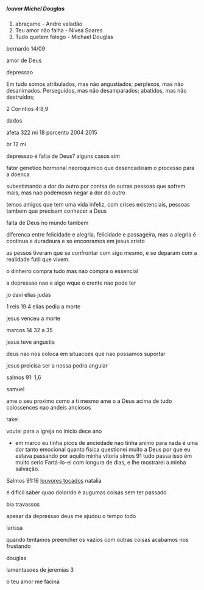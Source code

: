 ##### louvor Michel Douglas

1. abraçame - Andre valadão
1. Teu amor não falha - Nívea Soares
1. Tudo quetem folego - Michael Douglas


bernardo  14/09

amor de Deus

depressao

Em tudo somos atribulados, mas não angustiados; perplexos, mas não desanimados.
Perseguidos, mas não desamparados; abatidos, mas não destruídos;

2 Coríntios 4:8,9

dados

afeta 322 mi 18 porcento 2004 2015

br 12 mi 

depressao é falta de Deus?
alguns casos sim

fator genetico hormonal neoroquimico que desencadeiam o processo para a doenca

subestimando a dor do outro por contsa de outras pessoas que sofrem mais, mas nao podemosm negar a dor do outro

temos amigos que tem uma vida infeliz, com crises existenciais, pessoas tambem que precisam conhecer a Deus

falta de Deus no mundo tambem 

diferenca entre felicidade e alegria, felicidade e passageira, mas a alegria é continua e duradoura e so enconramos em jesus cristo

as pessos tiveram que se confrontar com sigo mesmo, e se deparam com a realidade futil que vivem.

o dinheiro compra tudo mas nao compra o essencial

a depressao nao e algo wque o crente nao pode ter

jo davi elias judas

1 reis 19 4
elias pediu a morte

jesus venceu a morte

marcos 14 32 a 35

jesus teve angustia

deus nao nos coloca em situacoes que nao possamos suportar

jesus preicisa ser a nossa pedra angular

salmos 91: 1,6

samuel

ame o seu proximo como a ti mesmo
ame o a Deus acima de tudo
colossences nao andeis anciosos

rakel

voutei para a igreja no inicio dece ano
- em marco eu tinha picos de anciedade
nao tinha animo para nada
é uma dor tanto emocional quanto fisica
questionei muito a Deus por que eu estava passando por aquilo
minha vitoria slmos 91
tudo passa
isso ém muito serio
Fartá-lo-ei com longura de dias, e lhe mostrarei a minha salvação.

Salmos 91:16
[louvores tocados](Louvor_Michael_Douglas)
natalia

é dificil saber quao dolorido é augumas coisas sem ter passado

bia travassos

apesar da depressao deus me ajudou o tempo todo

larissa

quando tentamos preencher os vazios com outras coisas acabamos nos frustando


douglas

lamentasoes de jeremias 3

o teu amor me facina








